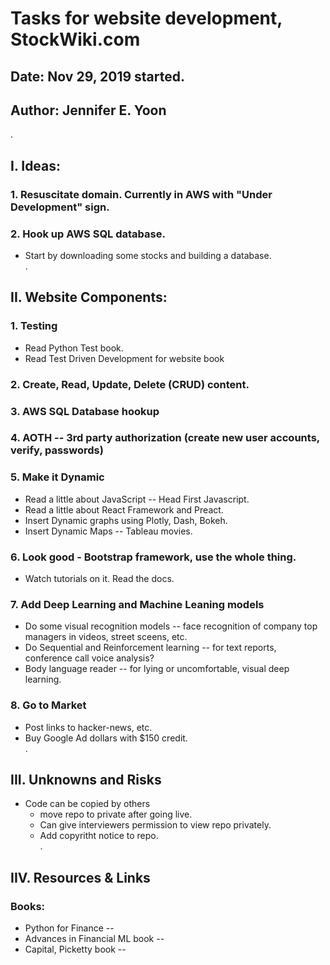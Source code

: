 # Tasks for website development, StockWiki.com  

## Date: Nov 29, 2019 started.  

## Author: Jennifer E. Yoon  
.  

## I. Ideas:   

### 1. Resuscitate domain.  Currently in AWS with "Under Development" sign.  

### 2. Hook up AWS SQL database.  

 * Start by downloading some stocks and building a database.  
.  

## II. Website Components:  

### 1. Testing   

 * Read Python Test book.  
 * Read Test Driven Development for website book  
 
### 2. Create, Read, Update, Delete (CRUD) content.   

### 3. AWS SQL Database hookup  

### 4. AOTH -- 3rd party authorization (create new user accounts, verify, passwords)  

### 5. Make it Dynamic  

 * Read a little about JavaScript -- Head First Javascript.  
 * Read a little about React Framework and Preact.  
 * Insert Dynamic graphs using Plotly, Dash, Bokeh.  
 * Insert Dynamic Maps -- Tableau movies.  

### 6. Look good - Bootstrap framework, use the whole thing.  

 * Watch tutorials on it.  Read the docs.  

### 7. Add Deep Learning and Machine Leaning models  

 * Do some visual recognition models -- face recognition of company top managers in videos, street sceens, etc.  
 * Do Sequential and Reinforcement learning -- for text reports, conference call voice analysis?  
 * Body language reader -- for lying or uncomfortable, visual deep learning.  

### 8. Go to Market  

 * Post links to hacker-news, etc.  
 * Buy Google Ad dollars with $150 credit.  
.  

## III.  Unknowns and Risks     

 * Code can be copied by others 
    - move repo to private after going live.  
    - Can give interviewers permission to view repo privately.  
    - Add copyritht notice to repo.  
.  

## IIV. Resources & Links    

### Books:  

 * Python for Finance  --  
 * Advances in Financial ML book -- 
 * Capital, Picketty book -- 
 
 
